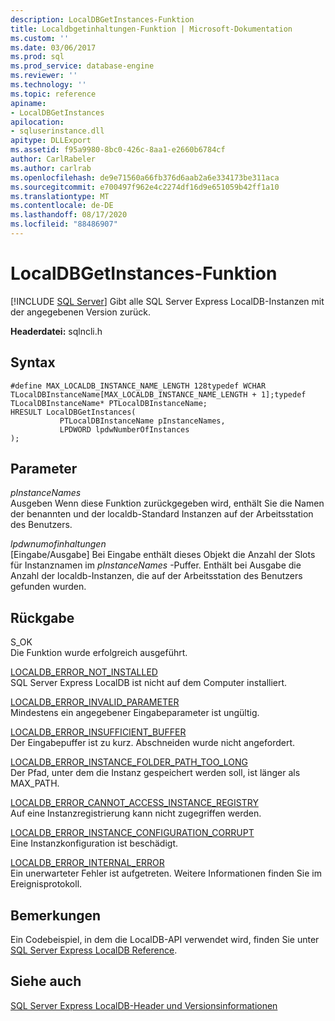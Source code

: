 ```yaml
---
description: LocalDBGetInstances-Funktion
title: Localdbgetinhaltungen-Funktion | Microsoft-Dokumentation
ms.custom: ''
ms.date: 03/06/2017
ms.prod: sql
ms.prod_service: database-engine
ms.reviewer: ''
ms.technology: ''
ms.topic: reference
apiname:
- LocalDBGetInstances
apilocation:
- sqluserinstance.dll
apitype: DLLExport
ms.assetid: f95a9980-8bc0-426c-8aa1-e2660b6784cf
author: CarlRabeler
ms.author: carlrab
ms.openlocfilehash: de9e71560a66fb376d6aab2a6e334173be311aca
ms.sourcegitcommit: e700497f962e4c2274df16d9e651059b42ff1a10
ms.translationtype: MT
ms.contentlocale: de-DE
ms.lasthandoff: 08/17/2020
ms.locfileid: "88486907"
---
```

# <a name="localdbgetinstances-function"></a>LocalDBGetInstances-Funktion
 [!INCLUDE [SQL Server](../../includes/applies-to-version/sqlserver.md)]
  Gibt alle SQL Server Express LocalDB-Instanzen mit der angegebenen Version zurück.  
  
 **Headerdatei:** sqlncli.h  
  
## <a name="syntax"></a>Syntax  
  
```  
#define MAX_LOCALDB_INSTANCE_NAME_LENGTH 128typedef WCHAR TLocalDBInstanceName[MAX_LOCALDB_INSTANCE_NAME_LENGTH + 1];typedef TLocalDBInstanceName* PTLocalDBInstanceName;  
HRESULT LocalDBGetInstances(  
           PTLocalDBInstanceName pInstanceNames,  
           LPDWORD lpdwNumberOfInstances  
);  
```  
  
## <a name="parameters"></a>Parameter  
 *pInstanceNames*  
 Ausgeben Wenn diese Funktion zurückgegeben wird, enthält Sie die Namen der benannten und der localdb-Standard Instanzen auf der Arbeitsstation des Benutzers.  
  
 *lpdwnumofinhaltungen*  
 [Eingabe/Ausgabe] Bei Eingabe enthält dieses Objekt die Anzahl der Slots für Instanznamen im *pInstanceNames* -Puffer. Enthält bei Ausgabe die Anzahl der localdb-Instanzen, die auf der Arbeitsstation des Benutzers gefunden wurden.  
  
## <a name="returns"></a>Rückgabe  
 S_OK  
 Die Funktion wurde erfolgreich ausgeführt.  
  
 [LOCALDB_ERROR_NOT_INSTALLED](../../relational-databases/express-localdb-error-messages/localdb-error-not-installed.md)  
 SQL Server Express LocalDB ist nicht auf dem Computer installiert.  
  
 [LOCALDB_ERROR_INVALID_PARAMETER](../../relational-databases/express-localdb-error-messages/localdb-error-invalid-parameter.md)  
 Mindestens ein angegebener Eingabeparameter ist ungültig.  
  
 [LOCALDB_ERROR_INSUFFICIENT_BUFFER](../../relational-databases/express-localdb-error-messages/localdb-error-insufficient-buffer.md)  
 Der Eingabepuffer ist zu kurz. Abschneiden wurde nicht angefordert.  
  
 [LOCALDB_ERROR_INSTANCE_FOLDER_PATH_TOO_LONG](../../relational-databases/express-localdb-error-messages/localdb-error-instance-folder-path-too-long.md)  
 Der Pfad, unter dem die Instanz gespeichert werden soll, ist länger als MAX_PATH.  
  
 [LOCALDB_ERROR_CANNOT_ACCESS_INSTANCE_REGISTRY](../../relational-databases/express-localdb-error-messages/localdb-error-cannot-access-instance-registry.md)  
 Auf eine Instanzregistrierung kann nicht zugegriffen werden.  
  
 [LOCALDB_ERROR_INSTANCE_CONFIGURATION_CORRUPT](../../relational-databases/express-localdb-error-messages/localdb-error-instance-configuration-corrupt.md)  
 Eine Instanzkonfiguration ist beschädigt.  
  
 [LOCALDB_ERROR_INTERNAL_ERROR](../../relational-databases/express-localdb-error-messages/localdb-error-internal-error.md)  
 Ein unerwarteter Fehler ist aufgetreten. Weitere Informationen finden Sie im Ereignisprotokoll.  
  
## <a name="remarks"></a>Bemerkungen  
 Ein Codebeispiel, in dem die LocalDB-API verwendet wird, finden Sie unter [SQL Server Express LocalDB Reference](../../relational-databases/sql-server-express-localdb-reference.md).  
  
## <a name="see-also"></a>Siehe auch  
 [SQL Server Express LocalDB-Header und Versionsinformationen](../../relational-databases/express-localdb-instance-apis/sql-server-express-localdb-header-and-version-information.md)  
  
  
